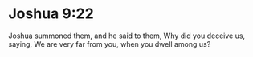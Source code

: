# Joshua 9:22

Joshua summoned them, and he said to them, Why did you deceive us, saying, We are very far from you, when you dwell among us?
